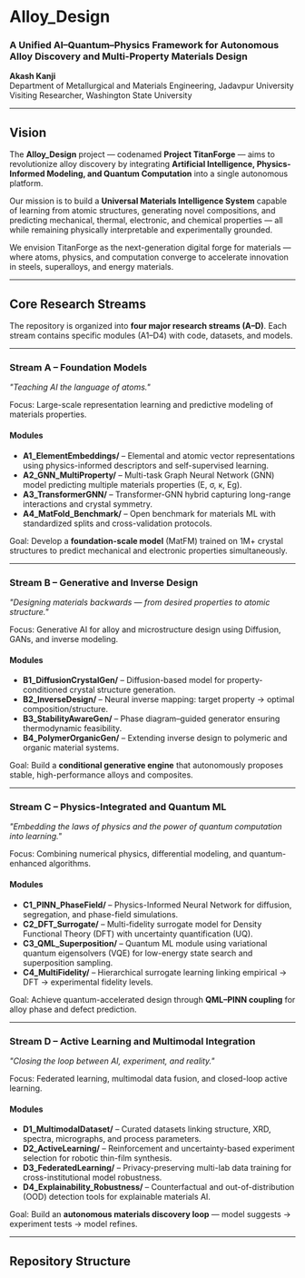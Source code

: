 # Alloy_Design
### A Unified AI–Quantum–Physics Framework for Autonomous Alloy Discovery and Multi-Property Materials Design  

**Akash Kanji**  
Department of Metallurgical and Materials Engineering, Jadavpur University  
Visiting Researcher, Washington State University  

---

## Vision

The **Alloy_Design** project — codenamed **Project TitanForge** — aims to revolutionize alloy discovery by integrating **Artificial Intelligence, Physics-Informed Modeling, and Quantum Computation** into a single autonomous platform.

Our mission is to build a **Universal Materials Intelligence System** capable of learning from atomic structures, generating novel compositions, and predicting mechanical, thermal, electronic, and chemical properties — all while remaining physically interpretable and experimentally grounded.

We envision TitanForge as the next-generation digital forge for materials — where atoms, physics, and computation converge to accelerate innovation in steels, superalloys, and energy materials.

---

## Core Research Streams

The repository is organized into **four major research streams (A–D)**. Each stream contains specific modules (A1–D4) with code, datasets, and models.

---

### Stream A – Foundation Models

_"Teaching AI the language of atoms."_

Focus: Large-scale representation learning and predictive modeling of materials properties.

#### Modules
- **A1_ElementEmbeddings/** – Elemental and atomic vector representations using physics-informed descriptors and self-supervised learning.  
- **A2_GNN_MultiProperty/** – Multi-task Graph Neural Network (GNN) model predicting multiple materials properties (E, σ, κ, Eg).  
- **A3_TransformerGNN/** – Transformer-GNN hybrid capturing long-range interactions and crystal symmetry.  
- **A4_MatFold_Benchmark/** – Open benchmark for materials ML with standardized splits and cross-validation protocols.

Goal: Develop a **foundation-scale model** (MatFM) trained on 1M+ crystal structures to predict mechanical and electronic properties simultaneously.

---

### Stream B – Generative and Inverse Design

_"Designing materials backwards — from desired properties to atomic structure."_

Focus: Generative AI for alloy and microstructure design using Diffusion, GANs, and inverse modeling.

#### Modules
- **B1_DiffusionCrystalGen/** – Diffusion-based model for property-conditioned crystal structure generation.  
- **B2_InverseDesign/** – Neural inverse mapping: target property → optimal composition/structure.  
- **B3_StabilityAwareGen/** – Phase diagram–guided generator ensuring thermodynamic feasibility.  
- **B4_PolymerOrganicGen/** – Extending inverse design to polymeric and organic material systems.

Goal: Build a **conditional generative engine** that autonomously proposes stable, high-performance alloys and composites.

---

### Stream C – Physics-Integrated and Quantum ML

_"Embedding the laws of physics and the power of quantum computation into learning."_

Focus: Combining numerical physics, differential modeling, and quantum-enhanced algorithms.

#### Modules
- **C1_PINN_PhaseField/** – Physics-Informed Neural Network for diffusion, segregation, and phase-field simulations.  
- **C2_DFT_Surrogate/** – Multi-fidelity surrogate model for Density Functional Theory (DFT) with uncertainty quantification (UQ).  
- **C3_QML_Superposition/** – Quantum ML module using variational quantum eigensolvers (VQE) for low-energy state search and superposition sampling.  
- **C4_MultiFidelity/** – Hierarchical surrogate learning linking empirical → DFT → experimental fidelity levels.

Goal: Achieve quantum-accelerated design through **QML–PINN coupling** for alloy phase and defect prediction.

---

### Stream D – Active Learning and Multimodal Integration

_"Closing the loop between AI, experiment, and reality."_

Focus: Federated learning, multimodal data fusion, and closed-loop active learning.

#### Modules
- **D1_MultimodalDataset/** – Curated datasets linking structure, XRD, spectra, micrographs, and process parameters.  
- **D2_ActiveLearning/** – Reinforcement and uncertainty-based experiment selection for robotic thin-film synthesis.  
- **D3_FederatedLearning/** – Privacy-preserving multi-lab data training for cross-institutional model robustness.  
- **D4_Explainability_Robustness/** – Counterfactual and out-of-distribution (OOD) detection tools for explainable materials AI.

Goal: Build an **autonomous materials discovery loop** — model suggests → experiment tests → model refines.

---

## Repository Structure

